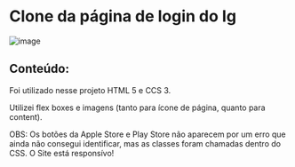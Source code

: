 # Clone da página de login do Ig

![image](https://user-images.githubusercontent.com/104567837/176462525-40496006-52a8-4e5a-818b-0119b211690c.png)


## Conteúdo:

Foi utilizado nesse projeto HTML 5 e CCS 3. 

Utilizei flex boxes e imagens (tanto para ícone de página, quanto para content).

OBS: Os botões da Apple Store e Play Store não aparecem por um erro que ainda não consegui identificar, mas as classes foram chamadas dentro do CSS. O Site está responsívo!

